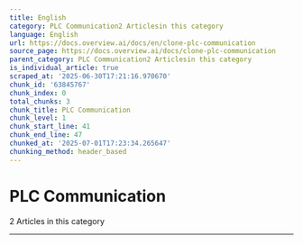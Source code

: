 ```yaml
---
title: English
category: PLC Communication2 Articlesin this category
language: English
url: https://docs.overview.ai/docs/en/clone-plc-communication
source_page: https://docs.overview.ai/docs/clone-plc-communication
parent_category: PLC Communication2 Articlesin this category
is_individual_article: true
scraped_at: '2025-06-30T17:21:16.970670'
chunk_id: '63845767'
chunk_index: 0
total_chunks: 3
chunk_title: PLC Communication
chunk_level: 1
chunk_start_line: 41
chunk_end_line: 47
chunked_at: '2025-07-01T17:23:34.265647'
chunking_method: header_based
---
```


# PLC Communication

2 Articles  in this category

* * *
